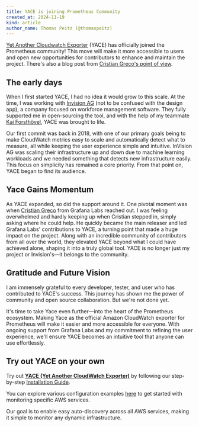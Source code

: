 ```yaml
---
title: YACE is joining Prometheus Community
created_at: 2024-11-19
kind: article
author_name: Thomas Peitz (@thomaspeitz)
---
```


[Yet Another Cloudwatch Exporter](https://github.com/prometheus-community/yet-another-cloudwatch-exporter) (YACE) has officially joined the Prometheus community! This move will make it more accessible to users and open new opportunities for contributors to enhance and maintain the project. There's also a blog post from [Cristian Greco's point of view](https://grafana.com/blog/2024/11/19/yace-moves-to-prometheus-community/).

<!-- more -->

## The early days

When I first started YACE, I had no idea it would grow to this scale. At the time, I was working with [Invision AG](https://www.ivx.com) (not to be confused with the design app), a company focused on workforce management software. They fully supported me in open-sourcing the tool, and with the help of my teammate [Kai Forsthövel](https://github.com/kforsthoevel), YACE was brought to life.

Our first commit was back in 2018, with one of our primary goals being to make CloudWatch metrics easy to scale and automatically detect what to measure, all while keeping the user experience simple and intuitive. InVision AG was scaling their infrastructure up and down due to machine learning workloads and we needed something that detects new infrastructure easily. This focus on simplicity has remained a core priority. From that point on, YACE began to find its audience.

## Yace Gains Momentum

As YACE expanded, so did the support around it. One pivotal moment was when [Cristian Greco](https://github.com/cristiangreco) from Grafana Labs reached out. I was feeling overwhelmed and hardly keeping up when Cristian stepped in, simply asking where he could help. He quickly became the main releaser and led Grafana Labs' contributions to YACE, a turning point that made a huge impact on the project. Along with an incredible community of contributors from all over the world, they elevated YACE beyond what I could have achieved alone, shaping it into a truly global tool. YACE is no longer just my project or Invision's—it belongs to the community.


## Gratitude and Future Vision

I am immensely grateful to every developer, tester, and user who has contributed to YACE's success. This journey has shown me the power of community and open source collaboration. But we're not done yet.

It's time to take Yace even further—into the heart of the Prometheus ecosystem. Making Yace as the official Amazon CloudWatch exporter for Prometheus will make it easier and more accessible for everyone. With ongoing support from Grafana Labs and my commitment to refining the user experience, we'll ensure YACE becomes an intuitive tool that anyone can use effortlessly.

## Try out YACE on your own

Try out **[YACE (Yet Another CloudWatch Exporter)](https://github.com/prometheus-community/yet-another-cloudwatch-exporter)** by following our step-by-step [Installation Guide](https://github.com/prometheus-community/yet-another-cloudwatch-exporter/blob/master/docs/installation.md).

You can explore various configuration examples [here](https://github.com/prometheus-community/yet-another-cloudwatch-exporter/tree/master/examples) to get started with monitoring specific AWS services.

Our goal is to enable easy auto-discovery across all AWS services, making it simple to monitor any dynamic infrastructure.
